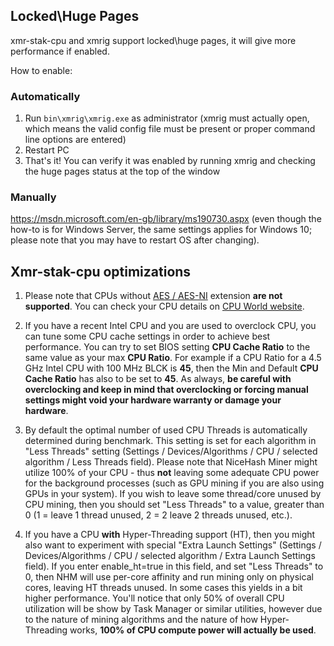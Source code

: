 ## Locked\Huge Pages

xmr-stak-cpu and xmrig support locked\huge pages, it will give more performance if enabled.

How to enable:

### Automatically

1. Run `bin\xmrig\xmrig.exe` as administrator (xmrig must actually open, which means the valid config file must be present or proper command line options are entered)
2. Restart PC
3. That's it! You can verify it was enabled by running xmrig and checking the huge pages status at the top of the window

### Manually

https://msdn.microsoft.com/en-gb/library/ms190730.aspx (even though the how-to is for Windows Server, the same settings applies for Windows 10; please note that you may have to restart OS after changing).

## Xmr-stak-cpu optimizations

1. Please note that CPUs without [AES / AES-NI](https://en.wikipedia.org/wiki/AES_instruction_set#Intel_and_AMD_x86_architecture) extension **are not supported**. You can check your CPU details on [CPU World website](http://www.cpu-world.com/CPUs/).

2. If you have a recent Intel CPU and you are used to overclock CPU, you can tune some CPU cache settings in order to achieve best performance. You can try to set BIOS setting **CPU Cache Ratio** to the same value as your max **CPU Ratio**. For example if a CPU Ratio for a 4.5 GHz Intel CPU with 100 MHz BLCK is **45**, then the Min and Default **CPU Cache Ratio** has also to be set to **45**. As always, **be careful with overclocking and keep in mind that overclocking or forcing manual settings might void your hardware warranty or damage your hardware**.

3. By default the optimal number of used CPU Threads is automatically determined during benchmark. This setting is set for each algorithm in "Less Threads" setting (Settings / Devices/Algorithms / CPU / selected algorithm / Less Threads field). Please note that NiceHash Miner might utilize 100% of your CPU - thus **not** leaving some adequate CPU power for the background processes (such as GPU mining if you are also using GPUs in your system). If you wish to leave some thread/core unused by CPU mining, then you should set "Less Threads" to a value, greater than 0 (1 = leave 1 thread unused, 2 = 2 leave 2 threads unused, etc.).

4. If you have a CPU **with** Hyper-Threading support (HT), then you might also want to experiment with special "Extra Launch Settings" (Settings / Devices/Algorithms / CPU / selected algorithm / Extra Launch Settings field). If you enter enable_ht=true in this field, and set "Less Threads" to 0, then NHM will use per-core affinity and run mining only on physical cores, leaving HT threads unused. In some cases this yields in a bit higher performance. You'll notice that only 50% of overall CPU utilization will be show by Task Manager or similar utilities, however due to the nature of mining algorithms and the nature of how Hyper-Threading works, **100% of CPU compute power will actually be used**.